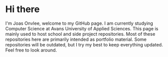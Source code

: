 # Hi there

I'm Joas Onvlee, welcome to my GitHub page. I am currently studying Computer Science at Avans University of Applied Sciences. This page is mainly used to host school and side project repositories. Most of these repositories here are primarily intended as portfolio material. Some repositories will be outdated, but I try my best to keep everything updated. Feel free to look around.
